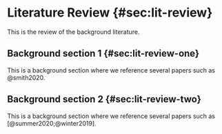 # Literature Review {#sec:lit-review}

This is the review of the background literature.

## Background section 1 {#sec:lit-review-one}

This is a background section where we reference several papers such as @smith2020.

## Background section 2 {#sec:lit-review-two}

This is a background section where we reference several papers such as [@summer2020;@winter2019].

